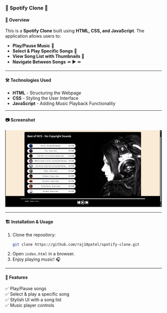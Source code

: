 ### 📌 Spotify Clone 🎵  

#### 🚀 Overview  
This is a **Spotify Clone** built using **HTML, CSS, and JavaScript**. The application allows users to:  
- **Play/Pause Music** 🎵  
- **Select & Play Specific Songs** 📌  
- **View Song List with Thumbnails** 📜  
- **Navigate Between Songs** ⏪ ▶️ ⏩  

---

#### 🛠️ Technologies Used  
- **HTML** - Structuring the Webpage  
- **CSS** - Styling the User Interface  
- **JavaScript** - Adding Music Playback Functionality  

---

#### 📷 Screenshot  
![Image of Clone](image.png) 

---

#### 🏗️ Installation & Usage  
1. Clone the repository:  
   ```sh
   git clone https://github.com/raj18patel/spotify-clone.git
   ```
2. Open `index.html` in a browser.  
3. Enjoy playing music! 🎧  

---

#### 📌 Features  
✅ Play/Pause songs  
✅ Select & play a specific song  
✅ Stylish UI with a song list  
✅ Music player controls  
